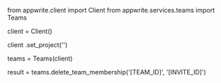from appwrite.client import Client
from appwrite.services.teams import Teams

client = Client()

client
    .set_project('')

teams = Teams(client)

result = teams.delete_team_membership('[TEAM_ID]', '[INVITE_ID]')
